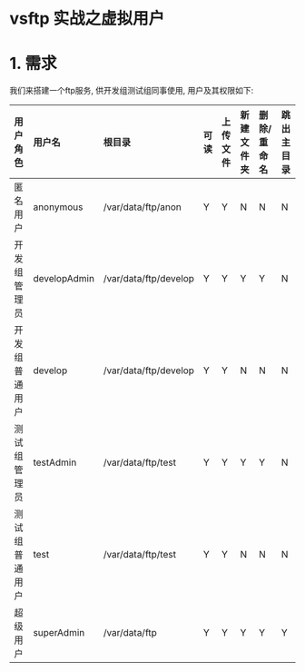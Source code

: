 # vsftp 实战之虚拟用户

# 1. 需求

我们来搭建一个ftp服务, 供开发组测试组同事使用, 用户及其权限如下:

| 用户角色| 用户名 | 根目录 | 可读 | 上传文件 | 新建文件夹 | 删除/重命名 | 跳出主目录 |
| :--- | :--- | :--- |:--- | :--- | :--- | :--- | :--- |
| 匿名用户 | anonymous | /var/data/ftp/anon | Y | Y | N | N | N |
| 开发组管理员 | developAdmin | /var/data/ftp/develop | Y | Y | Y | Y | N |
| 开发组普通用户 | develop | /var/data/ftp/develop | Y | Y | N | N | N |
| 测试组管理员 | testAdmin | /var/data/ftp/test | Y | Y | Y | Y | N |
| 测试组普通用户 | test | /var/data/ftp/test | Y | Y | N | N | N |
| 超级用户 | superAdmin | /var/data/ftp | Y | Y | Y | Y | Y |






































































































































































